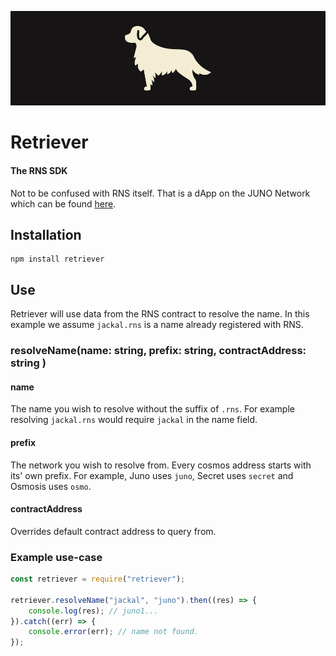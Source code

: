![Retriever Banner](./assets/banner.png)

# Retriever
#### The RNS SDK

Not to be confused with RNS itself. That is a dApp on the JUNO Network which can be found [here](https://rns.jackaldao.com).

## Installation
```
npm install retriever
```

## Use

Retriever will use data from the RNS contract to resolve the name. In this example we assume `jackal.rns` is a name already registered with RNS.

### resolveName(name: string, prefix: string, contractAddress: string <Optional>)
#### name 
The name you wish to resolve without the suffix of `.rns`. For example resolving `jackal.rns` would require `jackal` in the name field.
#### prefix
The network you wish to resolve from. Every cosmos address starts with its' own prefix. For example, Juno uses `juno`, Secret uses `secret` and Osmosis uses `osmo`.
#### contractAddress 
Overrides default contract address to query from.

### Example use-case
```javascript
const retriever = require("retriever");

retriever.resolveName("jackal", "juno").then((res) => {
    console.log(res); // juno1...
}).catch((err) => {
    console.error(err); // name not found.
});
```

